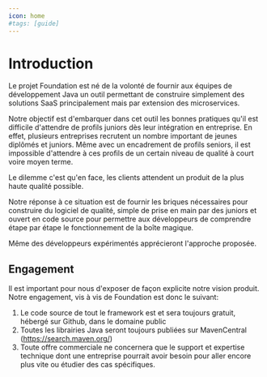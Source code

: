 ```yaml
---
icon: home
#tags: [guide]
---
```

# Introduction

Le projet Foundation est né de la volonté de fournir aux équipes de développement Java un outil permettant de construire simplement
des solutions SaaS principalement mais par extension des microservices. 

Notre objectif est d'embarquer dans cet outil les bonnes pratiques qu'il est difficile d'attendre de profils juniors dès leur intégration
en entreprise. En effet, plusieurs entreprises recrutent un nombre important de jeunes diplômés et juniors. Même avec un encadrement de profils
seniors, il est impossible d'attendre à ces profils de un certain niveau de qualité à court voire moyen terme.

Le dilemme c'est qu'en face, les clients attendent un produit de la plus haute qualité possible.

Notre réponse à ce situation est de fournir les briques nécessaires pour construire du logiciel de qualité, simple de prise en 
main par des juniors et ouvert en code source pour permettre aux développeurs de comprendre étape par étape le fonctionnement
de la boîte magique.

Même des développeurs expérimentés apprécieront l'approche proposée.

## Engagement 

Il est important pour nous d'exposer de façon explicite notre vision produit. Notre engagement, vis à vis de Foundation est donc le suivant:

1. Le code source de tout le framework est et sera toujours gratuit, hébergé sur Github, dans le domaine public
2. Toutes les librairies Java seront toujours publiées sur MavenCentral (https://search.maven.org/)
3. Toute offre commerciale ne concernera que le support et expertise technique dont une entreprise pourrait avoir besoin pour aller encore plus vite ou étudier des cas spécifiques.
